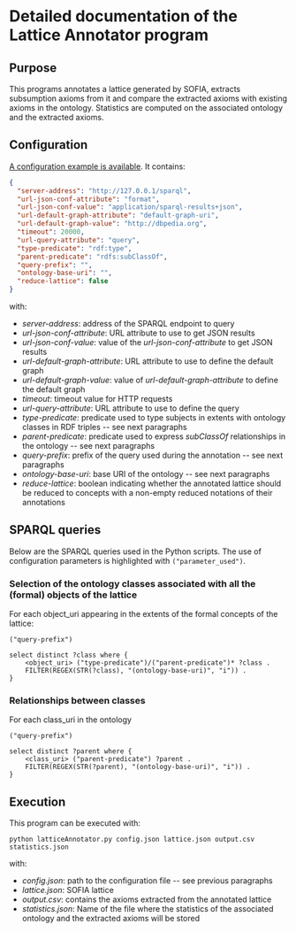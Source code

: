 # Detailed documentation of the Lattice Annotator program

## Purpose

This programs annotates a lattice generated by SOFIA, extracts subsumption axioms from it and compare the extracted 
axioms with existing axioms in the ontology. Statistics are computed on the associated ontology and the extracted 
axioms.

## Configuration

[A configuration example is available](../examples/conf-lattice-annotation.json). It contains:

```json
{
  "server-address": "http://127.0.0.1/sparql",
  "url-json-conf-attribute": "format",
  "url-json-conf-value": "application/sparql-results+json",
  "url-default-graph-attribute": "default-graph-uri",
  "url-default-graph-value": "http://dbpedia.org",
  "timeout": 20000,
  "url-query-attribute": "query",
  "type-predicate": "rdf:type",
  "parent-predicate": "rdfs:subClassOf",
  "query-prefix": "",
  "ontology-base-uri": "",
  "reduce-lattice": false
}
```

with:

* _server-address_: address of the SPARQL endpoint to query
* _url-json-conf-attribute_: URL attribute to use to get JSON results
* _url-json-conf-value_: value of the _url-json-conf-attribute_ to get JSON results
* _url-default-graph-attribute_: URL attribute to use to define the default graph
* _url-default-graph-value_: value of _url-default-graph-attribute_ to define the default graph
* _timeout_: timeout value for HTTP requests
* _url-query-attribute_: URL attribute to use to define the query
* _type-predicate_: predicate used to type subjects in extents with ontology classes in RDF triples -- see next paragraphs
* _parent-predicate_: predicate used to express _subClassOf_ relationships in the ontology -- see next paragraphs
* _query-prefix_: prefix of the query used during the annotation -- see next paragraphs
* _ontology-base-uri_: base URI of the ontology -- see next paragraphs
* _reduce-lattice_: boolean indicating whether the annotated lattice should be reduced to concepts with a non-empty 
reduced notations of their annotations


## SPARQL queries

Below are the SPARQL queries used in the Python scripts. The use of configuration parameters is highlighted 
with ``("parameter_used")``.

### Selection of the ontology classes associated with all the (formal) objects of the lattice 

For each object_uri appearing in the extents of the formal concepts of the lattice:

```sparql
("query-prefix")

select distinct ?class where { 
    <object_uri> ("type-predicate")/("parent-predicate")* ?class . 
    FILTER(REGEX(STR(?class), "(ontology-base-uri)", "i")) .
}
```

### Relationships between classes

For each class_uri in the ontology

```sparql
("query-prefix")

select distinct ?parent where { 
    <class_uri> ("parent-predicate") ?parent . 
    FILTER(REGEX(STR(?parent), "(ontology-base-uri)", "i")) . 
}
```

## Execution

This program can be executed with:

```shell
python latticeAnnotator.py config.json lattice.json output.csv statistics.json
```

with:

* _config.json_: path to the configuration file -- see previous paragraphs
* _lattice.json_: SOFIA lattice
* _output.csv_: contains the axioms extracted from the annotated lattice
* _statistics.json_: Name of the file where the statistics of the associated ontology and the extracted axioms will be 
stored

